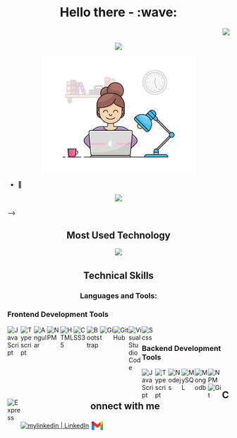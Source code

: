 <h1 align="center">Hello there - :wave:</h1>
<p align="right">
  <img src="https://komarev.com/ghpvc/?username=esraaKamel1195">
</p>

<p align="center">
   <img src="https://readme-typing-svg.demolab.com?font=Roboto+Slab&color=%233ebfee&size=35&center=true&vCenter=true&width=500&duration=1500&pause=1000&lines=I'm+Esraa+Kamel;Frontend+Javascript+Developer" width="auto" height="35"/>
</p>
<p align="center">
  <img alt="Developer GIF" width="350" height="auto" src="assets/developer-mode.gif"/>
</p>

<!--
<p align="center">
  <img src="https://komarev.com/ghpvc/?username=esraaKamel1195">
</p> -->

- 🔭 
<p align="center">
   <img src="https://readme-typing-svg.demolab.com?font=Roboto+Slab&color=%233ebfee&size=40&center=true&vCenter=true&width=1000&duration=1500&pause=1000&lines=I’m+currently+working+as+a +Frontend+Angular+Web+Developer." width="auto" height="35"/>
</p>
<!-- <!-- - 🌱 I’m currently seeking to improve my skills in ( Web development, Javascript, Typescript, Nodejs, Angular, MongoDb ). -->
 -->
<br>
<h2 align="center">Most Used Technology</h2>
<p align="center">
   <img src="https://readme-typing-svg.demolab.com?font=Roboto+Slab&color=%233ebfee&size=35&center=true&vCenter=true&width=500&duration=1500&pause=1000&lines=Angular+Framework;Typescript;Javascript;Nodejs" width="auto" height="35"/>
</p>

<h2 align="center">Technical Skills</h2>

<h3 align="center">Languages and Tools:</h3>

<h3 align="left">Frontend Development Tools</h3>

[<img align="left" alt="JavaScript" width="30px" src="https://www.svgrepo.com/show/349419/javascript.svg" />][javascipt]
[<img align="left" alt="Typescript" width="30px" src="https://www.svgrepo.com/show/439022/typescript.svg" />][typescipt] 
[<img align="left" alt="Angular" width="30px" src="https://www.svgrepo.com/show/452156/angular.svg" />][angular]
[<img align="left" alt="NPM" width="30px" src="https://www.svgrepo.com/show/439240/npm.svg" />][npm]
[<img align="left" alt="HTML5" width="30px" src="https://www.svgrepo.com/show/120930/html.svg" />][html]
[<img align="left" alt="CSS3" width="30px" src="https://www.svgrepo.com/show/134149/css.svg" />][css]
[<img align="left" alt="Bootstrap" width="30px" src="https://www.svgrepo.com/show/353498/bootstrap.svg" />][bootstrap]
[<img align="left" alt="Git" width="30px" src="https://www.svgrepo.com/show/373623/git.svg" />][git]
[<img align="left" alt="GitHub" width="35px" src="https://www.svgrepo.com/show/312259/github.svg" />][github]
[<img align="left" alt="Visual Studio Code" width="30px" src="https://www.svgrepo.com/show/331782/visual-studio.svg" />][vs]
[<img align="left" alt="Scss" width="30px" src="https://www.svgrepo.com/show/373882/ng-component-scss.svg" />][scss]

<br>
<h3 align="left">Backend Development Tools</h3>

[<img align="left" alt="JavaScript" width="30px" src="https://www.svgrepo.com/show/349419/javascript.svg" />][javascipt]
[<img align="left" alt="Typescript" width="30px" src="https://www.svgrepo.com/show/439022/typescript.svg" />][typescipt] 
[<img align="left" alt="Nodejs" width="30px" src="https://www.svgrepo.com/show/452075/node-js.svg" />][nodejs]
[<img align="left" alt="MySQL" width="30px" src="https://www.svgrepo.com/show/294240/mysql.svg" />][MySQL]
[<img align="left" alt="Mongodb" width="30px" src="https://www.svgrepo.com/show/331488/mongodb.svg" />][mongodb]
[<img align="left" alt="NPM" width="30px" src="https://www.svgrepo.com/show/439240/npm.svg" />][npm]
[<img align="left" alt="Git" width="30px" src="https://www.svgrepo.com/show/373623/git.svg" />][git]
[<img align="left" alt="Express" width="30px" src="https://www.svgrepo.com/show/376367/express.svg" />][express]

<!-- **esraaKamel1195/esraaKamel1195** is a ✨ _special_ ✨ repository because its `README.md` (this file) appears on your GitHub profile. -->

<br>
<h2 align="center">Connect with me</h2>

  [<img align="center" alt="mylinkedin | LinkedIn" width="30" src="https://www.svgrepo.com/show/299484/linkedin.svg" />][linkedin]
  [<img align="center" alt="myemail | Email" width="30" src="assets/icons8-gmail.svg" />][email]

[linkedin]: https://www.linkedin.com/in/esraa-kamel-329961129/
[email]: esraa.kamel1811@gmail.com
[bootstrap]: https://getbootstrap.com/
[github]: https://github.com/esraaKamel1195
[vs]: https://visualstudio.microsoft.com/
[html]: https://developer.mozilla.org/en-US/docs/Web/HTML
[css]: https://developer.mozilla.org/en-US/docs/Web/CSS 
[javascipt]: https://developer.mozilla.org/en-US/docs/Web/JavaScript.svg
[git]: https://git-scm.com/
[nodejs]: https://nodejs.org/en
[angular]: https://angular.dev/
[mongodb]: https://www.mongodb.com/
[npm]: https://www.npmjs.com/
[express]: https://expressjs.com/
[MySQL]: https://www.mysql.com/
[sql]: https://www.mysql.com/

[typescipt]: https://www.svgrepo.com/show/439022/typescript.svg
[scss]: https://www.svgrepo.com/show/373882/ng-component-scss.svg
[ecmascript]: https://www.svgrepo.com/show/294240/ecmascript.svg
[rxjs]: https://www.svgrepo.com/show/294240/rxjs.svg
[ngrx]: https://www.svgrepo.com/show/294240/ngrx.svg

<!-- Here are some ideas to get you started:
- 👯 I’m looking to collaborate on ...
- 🤔 I’m looking for help with ...
- 💬 Ask me about ...
- 😄 Pronouns: ...
- ⚡ Fun fact: ... -->
